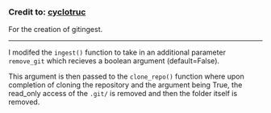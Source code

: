 ### Credit to: [cyclotruc](https://github.com/cyclotruc/gitingest)

For the creation of gitingest.

<hr>

I modifed the `ingest()` function to take in an additional parameter `remove_git` which recieves a boolean argument (default=False).

This argument is then passed to the `clone_repo()` function where upon completion of cloning the repository and the argument being True, the read_only access of the `.git/` is removed and then the folder itself is removed.
